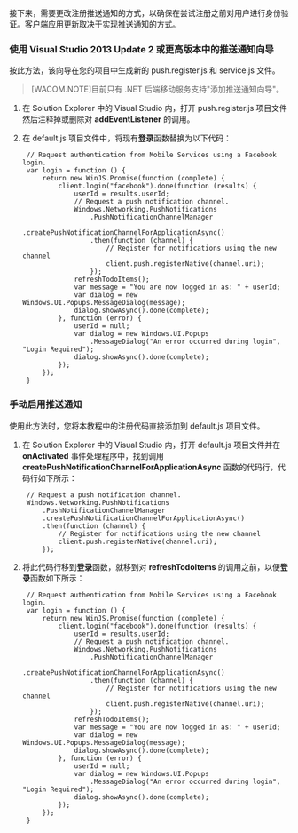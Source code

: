 ﻿
接下来，需要更改注册推送通知的方式，以确保在尝试注册之前对用户进行身份验证。客户端应用更新取决于实现推送通知的方式。

### 使用 Visual Studio 2013 Update 2 或更高版本中的推送通知向导

按此方法，该向导在您的项目中生成新的 push.register.js 和 service.js 文件。

>[WACOM.NOTE]目前只有 .NET 后端移动服务支持"添加推送通知向导"。

1. 在 Solution Explorer 中的 Visual Studio 内，打开 push.register.js 项目文件然后注释掉或删除对 **addEventListener** 的调用。 

2. 在 default.js 项目文件中，将现有**登录**函数替换为以下代码：
 
		// Request authentication from Mobile Services using a Facebook login.
		var login = function () {
		    return new WinJS.Promise(function (complete) {
		        client.login("facebook").done(function (results) {
		            userId = results.userId;
		            // Request a push notification channel.
		            Windows.Networking.PushNotifications
		                .PushNotificationChannelManager
		                .createPushNotificationChannelForApplicationAsync()
		                .then(function (channel) {
		                    // Register for notifications using the new channel
		                    client.push.registerNative(channel.uri);
		                });
		            refreshTodoItems();
		            var message = "You are now logged in as: " + userId;
		            var dialog = new Windows.UI.Popups.MessageDialog(message);
		            dialog.showAsync().done(complete);
		        }, function (error) {
		            userId = null;
		            var dialog = new Windows.UI.Popups
		                .MessageDialog("An error occurred during login", "Login Required");
		            dialog.showAsync().done(complete);
		        });
		    });
		}  

### 手动启用推送通知		

使用此方法时，您将本教程中的注册代码直接添加到 default.js 项目文件。

1. 在 Solution Explorer 中的 Visual Studio 内，打开 default.js 项目文件并在 **onActivated** 事件处理程序中，找到调用 **createPushNotificationChannelForApplicationAsync** 函数的代码行，代码行如下所示：

		// Request a push notification channel.
		Windows.Networking.PushNotifications
		    .PushNotificationChannelManager
		    .createPushNotificationChannelForApplicationAsync()
		    .then(function (channel) {
		        // Register for notifications using the new channel
		        client.push.registerNative(channel.uri);
		    }); 
 
2. 将此代码行移到**登录**函数，就移到对 **refreshTodoItems** 的调用之前，以便**登录**函数如下所示：
 
		// Request authentication from Mobile Services using a Facebook login.
		var login = function () {
		    return new WinJS.Promise(function (complete) {
		        client.login("facebook").done(function (results) {
		            userId = results.userId;
		            // Request a push notification channel.
		            Windows.Networking.PushNotifications
		                .PushNotificationChannelManager
		                .createPushNotificationChannelForApplicationAsync()
		                .then(function (channel) {
		                    // Register for notifications using the new channel
		                    client.push.registerNative(channel.uri);
		                });
		            refreshTodoItems();
		            var message = "You are now logged in as: " + userId;
		            var dialog = new Windows.UI.Popups.MessageDialog(message);
		            dialog.showAsync().done(complete);
		        }, function (error) {
		            userId = null;
		            var dialog = new Windows.UI.Popups
		                .MessageDialog("An error occurred during login", "Login Required");
		            dialog.showAsync().done(complete);
		        });
		    });
		}  
